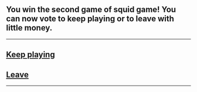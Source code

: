 ## You win the second game of squid game! You can now vote to keep playing or to leave with little money.
---
## [Keep playing]()

## [Leave]()
---
